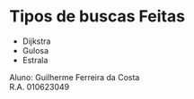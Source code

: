 # Tipos de buscas Feitas
* Dijkstra
* Gulosa
* Estrala

Aluno: Guilherme Ferreira da Costa  
R.A. 010623049
